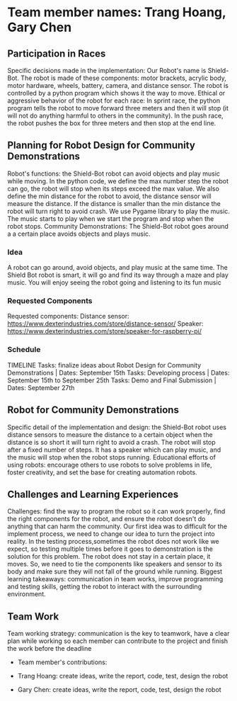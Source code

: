 # Team member names: Trang Hoang, Gary Chen

## Participation in Races
Specific decisions made in the implementation: Our Robot's name is Shield-Bot. The robot is made of these components: motor brackets, acrylic body, motor hardware, wheels, battery, camera, and distance sensor. The robot is controlled by a python program which shows it the way to move. Ethical or aggressive behavior of the robot for each race: In sprint race, the python program tells the robot to move forward three meters and then it will stop (it will not do anything harmful to others in the community). In the push race, the robot pushes the box for three meters and then stop at the end line. 

## Planning for Robot Design for Community Demonstrations 
Robot's functions: the Shield-Bot robot can avoid objects and play music while moving. In the python code, we define the max number step the robot can go, the robot will stop when its steps exceed the max value. We also define the min distance for the robot to avoid, the distance sensor will measure the distance. If the distance is smaller than the min distance the robot will turn right to avoid crash. We use Pygame library to play the music. The music starts to play when we start the program and stop when the robot stops. Community Demonstrations: The Shield-Bot robot goes around a a certain place avoids objects and plays music. 

### Idea 
A robot can go around, avoid objects, and play music at the same time. The Shield Bot robot is smart, it will go and find its way through a maze and play music. You will enjoy seeing the robot going and listening to its fun music 

### Requested Components 
Requested components: 
Distance sensor: https://www.dexterindustries.com/store/distance-sensor/ 
Speaker: https://www.dexterindustries.com/store/speaker-for-raspberry-pi/

### Schedule 
TIMELINE 
Tasks: finalize ideas about Robot Design for Community Demonstrations | Dates: September 15th
Tasks: Developing process | Dates: September 15th to September 25th 
Tasks: Demo and Final Submission | Dates: September 27th 

## Robot for Community Demonstrations 
Specific detail of the implementation and design: the Shield-Bot robot uses distance sensors to measure the distance to a certain object when the distance is so short it will turn right to avoid a crash. The robot
will stop after a fixed number of steps. It has a speaker which can play music, and the music will stop when the robot stops running. Educational efforts of using robots: encourage others to use robots to solve problems in life, foster creativity, and set the base for creating automation robots. 

## Challenges and Learning Experiences 
Challenges: find the way to program the robot so it can work properly, find the right components for the robot, and ensure the robot doesn't do anything that can harm the community. Our first idea was to difficult for the implement process, we need to change our idea to turn the project into reality. In the testing process,sometimes the robot does not work like we expect, so testing multiple times before it goes to demonstration is the solution for this problem. The robot does not stay in a certain place, it moves. So, we need to tie the components like speakers and sensor to its body and make sure they will not fall of the ground while running. 
Biggest learning takeaways: communication in team works, improve programming and testing skills, getting the robot to interact with the surrounding environment. 

## Team Work 
Team working strategy: communication is the key to teamwork, have a clear plan while working so each member can contribute to the project and finish the work before the deadline 

- Team member's contributions: 

+ Trang Hoang: create ideas, write the report, code, test, design the robot 

+ Gary Chen: create ideas, write the report, code, test, design the robot